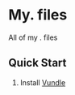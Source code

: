 My. files
===============

All of my . files

## Quick Start
1. Install [Vundle](https://github.com/VundleVim/Vundle.vim)
